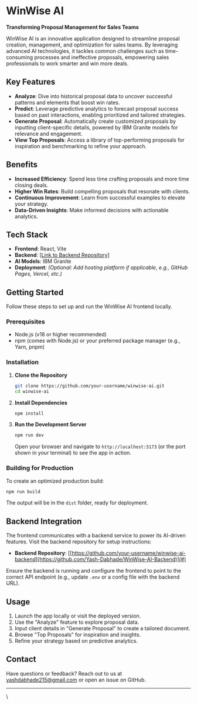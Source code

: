 # WinWise AI

**Transforming Proposal Management for Sales Teams**

WinWise AI is an innovative application designed to streamline proposal creation, management, and optimization for sales teams. By leveraging advanced AI technologies, it tackles common challenges such as time-consuming processes and ineffective proposals, empowering sales professionals to work smarter and win more deals.



## Key Features

- **Analyze**: Dive into historical proposal data to uncover successful patterns and elements that boost win rates.
- **Predict**: Leverage predictive analytics to forecast proposal success based on past interactions, enabling prioritized and tailored strategies.
- **Generate Proposal**: Automatically create customized proposals by inputting client-specific details, powered by IBM Granite models for relevance and engagement.
- **View Top Proposals**: Access a library of top-performing proposals for inspiration and benchmarking to refine your approach.

## Benefits

- **Increased Efficiency**: Spend less time crafting proposals and more time closing deals.
- **Higher Win Rates**: Build compelling proposals that resonate with clients.
- **Continuous Improvement**: Learn from successful examples to elevate your strategy.
- **Data-Driven Insights**: Make informed decisions with actionable analytics.

## Tech Stack

- **Frontend**: React, Vite
- **Backend**: [[Link to Backend Repository](https://github.com/Yash-Dabhade/WinWise-AI-Backend)]
- **AI Models**: IBM Granite
- **Deployment**: *(Optional: Add hosting platform if applicable, e.g., GitHub Pages, Vercel, etc.)*

## Getting Started

Follow these steps to set up and run the WinWise AI frontend locally.

### Prerequisites

- Node.js (v18 or higher recommended)
- npm (comes with Node.js) or your preferred package manager (e.g., Yarn, pnpm)

### Installation

1. **Clone the Repository**
   ```bash
   git clone https://github.com/your-username/winwise-ai.git
   cd winwise-ai
   ```

2. **Install Dependencies**
   ```bash
   npm install
   ```

3. **Run the Development Server**
   ```bash
   npm run dev
   ```
   Open your browser and navigate to `http://localhost:5173` (or the port shown in your terminal) to see the app in action.

### Building for Production

To create an optimized production build:
```bash
npm run build
```

The output will be in the `dist` folder, ready for deployment.

## Backend Integration

The frontend communicates with a backend service to power its AI-driven features. Visit the backend repository for setup instructions:

- **Backend Repository**: [[https://github.com/your-username/winwise-ai-backend](https://github.com/Yash-Dabhade/WinWise-AI-Backend)](#) 

Ensure the backend is running and configure the frontend to point to the correct API endpoint (e.g., update `.env` or a config file with the backend URL).

## Usage

1. Launch the app locally or visit the deployed version.
2. Use the "Analyze" feature to explore proposal data.
3. Input client details in "Generate Proposal" to create a tailored document.
4. Browse "Top Proposals" for inspiration and insights.
5. Refine your strategy based on predictive analytics.

## Contact

Have questions or feedback? Reach out to us at [yashdabhade215@gmail.com](mailto:yashdabhade215@gmail.com) or open an issue on GitHub.

---

\
